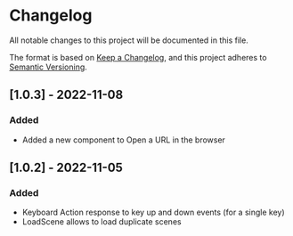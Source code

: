 # Changelog
All notable changes to this project will be documented in this file.

The format is based on [Keep a Changelog](https://keepachangelog.com/en/1.0.0/), and this project adheres to [Semantic Versioning](https://semver.org/spec/v2.0.0.html).

## [1.0.3] - 2022-11-08
### Added
- Added a new component to Open a URL in the browser

## [1.0.2] - 2022-11-05
### Added
- Keyboard Action response to key up and down events (for a single key)
- LoadScene allows to load duplicate scenes
